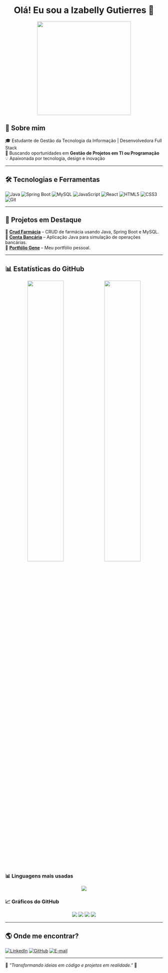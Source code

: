 <h1 align="center">Olá! Eu sou a Izabelly Gutierres 👋</h1>

<p align="center">
  <img src="https://media.giphy.com/media/qgQUggAC3Pfv687qPC/giphy.gif" width="300px">
</p>

## 🚀 Sobre mim
🎓 Estudante de Gestão da Tecnologia da Informação | Desenvolvedora Full Stack  
📌 Buscando oportunidades em **Gestão de Projetos em TI ou Programação**  
💡 Apaixonada por tecnologia, design e inovação  

---

## 🛠️ Tecnologias e Ferramentas
![Java](https://img.shields.io/badge/Java-ED8B00?style=for-the-badge&logo=java&logoColor=white)
![Spring Boot](https://img.shields.io/badge/Spring%20Boot-6DB33F?style=for-the-badge&logo=spring-boot&logoColor=white)
![MySQL](https://img.shields.io/badge/MySQL-4479A1?style=for-the-badge&logo=mysql&logoColor=white)
![JavaScript](https://img.shields.io/badge/JavaScript-F7DF1E?style=for-the-badge&logo=javascript&logoColor=black)
![React](https://img.shields.io/badge/React-61DAFB?style=for-the-badge&logo=react&logoColor=black)
![HTML5](https://img.shields.io/badge/HTML5-E34F26?style=for-the-badge&logo=html5&logoColor=white)
![CSS3](https://img.shields.io/badge/CSS3-1572B6?style=for-the-badge&logo=css3&logoColor=white)
![Git](https://img.shields.io/badge/Git-F05032?style=for-the-badge&logo=git&logoColor=white)

---

## 📌 Projetos em Destaque  
📌 **[Crud Farmácia](https://github.com/izabellygutierres/Crud-farmacia)** – CRUD de farmácia usando Java, Spring Boot e MySQL.  
📌 **[Conta Bancária](https://github.com/izabellygutierres/contabancaria)** – Aplicação Java para simulação de operações bancárias.  
📌 **[Portfólio Gene](https://github.com/izabellygutierres/portfolio-gene)** – Meu portfólio pessoal.  

---

## 📊 Estatísticas do GitHub
<p align="center">
  <img width="48%" src="https://github-readme-stats.vercel.app/api?username=izabellygutierres&show_icons=true&theme=radical" />
  <img width="48%" src="https://github-readme-streak-stats.herokuapp.com/?user=izabellygutierres&theme=radical" />
</p>

### 📊 Linguagens mais usadas
<p align="center">
  <img src="https://github-readme-stats.vercel.app/api/top-langs/?username=izabellygutierres&layout=compact&theme=radical" />
</p>

### 📈 Gráficos do GitHub
<p align="center">
  <img src="https://github-profile-summary-cards.vercel.app/api/cards/stats?username=izabellygutierres&theme=radical" />
  <img src="https://github-profile-summary-cards.vercel.app/api/cards/repos-per-language?username=izabellygutierres&theme=radical" />
  <img src="https://github-profile-summary-cards.vercel.app/api/cards/most-commit-language?username=izabellygutierres&theme=radical" />
  <img src="https://github-profile-summary-cards.vercel.app/api/cards/productive-time?username=izabellygutierres&theme=radical&utcOffset=-3" />
</p>

---

## 🌎 Onde me encontrar?
[![LinkedIn](https://img.shields.io/badge/LinkedIn-blue?style=for-the-badge&logo=linkedin)](https://www.linkedin.com/in/izabellygutierres/)
[![GitHub](https://img.shields.io/badge/GitHub-000?style=for-the-badge&logo=github)](https://github.com/izabellygutierres)
[![E-mail](https://img.shields.io/badge/Email-D14836?style=for-the-badge&logo=gmail&logoColor=white)](mailto:izabellygutierressilva@gmail.com)

---

📌 *"Transformando ideias em código e projetos em realidade."* 🚀

